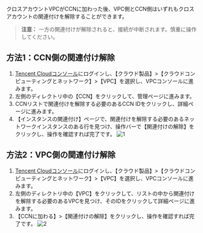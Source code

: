 クロスアカウントVPCがCCNに加わった後、VPC側とCCN側はいずれもクロスアカウントの関連付けを解除することができます。
>**注意：**
一方の関連付けが解除されると、接続が中断されます。慎重に操作してください。

## 方法1：CCN側の関連付け解除
1. [Tencent Cloudコンソール](https://console.cloud.tencent.com/)にログインし、【クラウド製品】>【クラウドコンピューティングとネットワーク】>【VPC】を選択し、VPCコンソールに進みます。 
2. 左側のディレクトリ中の【CCN】をクリックして、管理ページに進みます。 
3. CCNリストで関連付けを解除する必要のあるCCN IDをクリックし、詳細ページに進みます。 
4. 【インスタンスの関連付け】ページで、関連付けを解除する必要のあるネットワークインスタンスのある行を見つけ、操作バーで【関連付けの解除】をクリックし、操作を確認すれば完了です。
 ![1](https://main.qcloudimg.com/raw/bcf8bf4c4c888449ec4d9fa45a46a024.png)

## 方法2：VPC側の関連付け解除
1. [Tencent Cloudコンソール](https://console.cloud.tencent.com/)にログインし、【クラウド製品】>【クラウドコンピューティングとネットワーク】>【VPC】を選択し、VPCコンソールに進みます。 
2. 左側のディレクトリ中の【VPC】をクリックして、リストの中から関連付けを解除する必要のあるVPCを見つけ、そのIDをクリックして詳細ページに進みます。 
3. 【CCNに加わる】>【関連付けの解除】をクリックし、操作を確認すれば完了です。 
 ![2](https://main.qcloudimg.com/raw/80b2d2713084d541b5120079730e2c4a.png)

